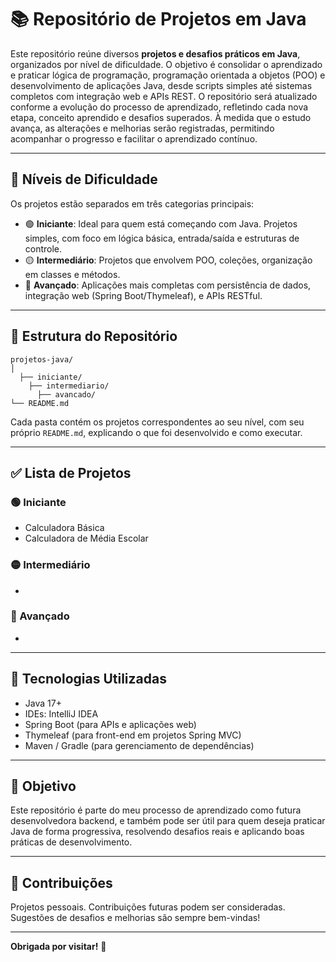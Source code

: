﻿# 📚 Repositório de Projetos em Java

Este repositório reúne diversos **projetos e desafios práticos em Java**, organizados por nível de dificuldade. O objetivo é consolidar o aprendizado e praticar lógica de programação, programação orientada a objetos (POO) e desenvolvimento de aplicações Java, desde scripts simples até sistemas completos com integração web e APIs REST.
O repositório será atualizado conforme a evolução do processo de aprendizado, refletindo cada nova etapa, conceito aprendido e desafios superados. À medida que o estudo avança, as alterações e melhorias serão registradas, permitindo acompanhar o progresso e facilitar o aprendizado contínuo.

---

## 📌 Níveis de Dificuldade

Os projetos estão separados em três categorias principais:

- 🟢 **Iniciante**: Ideal para quem está começando com Java. Projetos simples, com foco em lógica básica, entrada/saída e estruturas de controle.
- 🟡 **Intermediário**: Projetos que envolvem POO, coleções, organização em classes e métodos.
- 🔴 **Avançado**: Aplicações mais completas com persistência de dados, integração web (Spring Boot/Thymeleaf), e APIs RESTful.

---

## 📁 Estrutura do Repositório

    projetos-java/
    │
      ├── iniciante/
        ├── intermediario/
          ├── avancado/
    └── README.md

Cada pasta contém os projetos correspondentes ao seu nível, com seu próprio `README.md`, explicando o que foi desenvolvido e como executar.

---

## ✅ Lista de Projetos

### 🟢 Iniciante
- Calculadora Básica  
- Calculadora de Média Escolar  

### 🟡 Intermediário
- 

### 🔴 Avançado
- 

---

## 🚀 Tecnologias Utilizadas

- Java 17+
- IDEs: IntelliJ IDEA
- Spring Boot (para APIs e aplicações web)
- Thymeleaf (para front-end em projetos Spring MVC)
- Maven / Gradle (para gerenciamento de dependências)

---

## 🎯 Objetivo

Este repositório é parte do meu processo de aprendizado como futura desenvolvedora backend, e também pode ser útil para quem deseja praticar Java de forma progressiva, resolvendo desafios reais e aplicando boas práticas de desenvolvimento.

---

## 🤝 Contribuições

Projetos pessoais. Contribuições futuras podem ser consideradas. Sugestões de desafios e melhorias são sempre bem-vindas!

---

**Obrigada por visitar!** 🚀  

